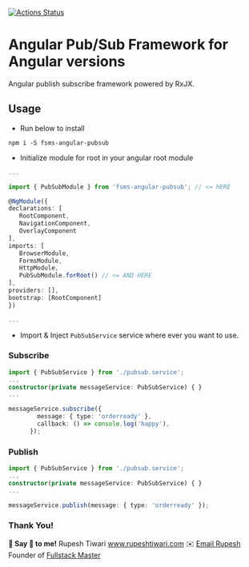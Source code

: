  

[![Actions Status](https://github.com/rupeshtiwari/fsms-angular-pubsub/workflows/build/badge.svg)](https://github.com/rupeshtiwari/fsms-angular-pubsub/actions)

# Angular Pub/Sub Framework for Angular versions

Angular publish subscribe framework powered by RxJX.

## Usage

- Run below to install

```
npm i -S fsms-angular-pubsub
```

- Initialize module for root in your angular root module

```ts
...

import { PubSubModule } from 'fsms-angular-pubsub'; // <= HERE

@NgModule({
declarations: [
   RootComponent,
   NavigationComponent,
   OverlayComponent
],
imports: [
   BrowserModule,
   FormsModule,
   HttpModule,
   PubSubModule.forRoot() // <= AND HERE
],
providers: [],
bootstrap: [RootComponent]
})

...
```

- Import & Inject `PubSubService` service where ever you want to use.

### Subscribe

```ts
import { PubSubService } from './pubsub.service';
...
constructor(private messageService: PubSubService) { }
...

messageService.subscribe({
        message: { type: 'orderready' },
        callback: () => console.log('happy'),
      });
```
### Publish

```ts
import { PubSubService } from './pubsub.service';
...
constructor(private messageService: PubSubService) { }
...

messageService.publish(message: { type: 'orderready' });
```

### Thank You!

**💖 Say 👋 to me!**
Rupesh Tiwari
<a href="https://www.rupeshtiwari.com"> www.rupeshtiwari.com</a> 
✉️ <a href="mailto:fullstackmaster1@gmail.com?subject=Hi"> Email Rupesh</a>
Founder of <a href="https://www.fullstackmaster.net"> Fullstack Master</a>

